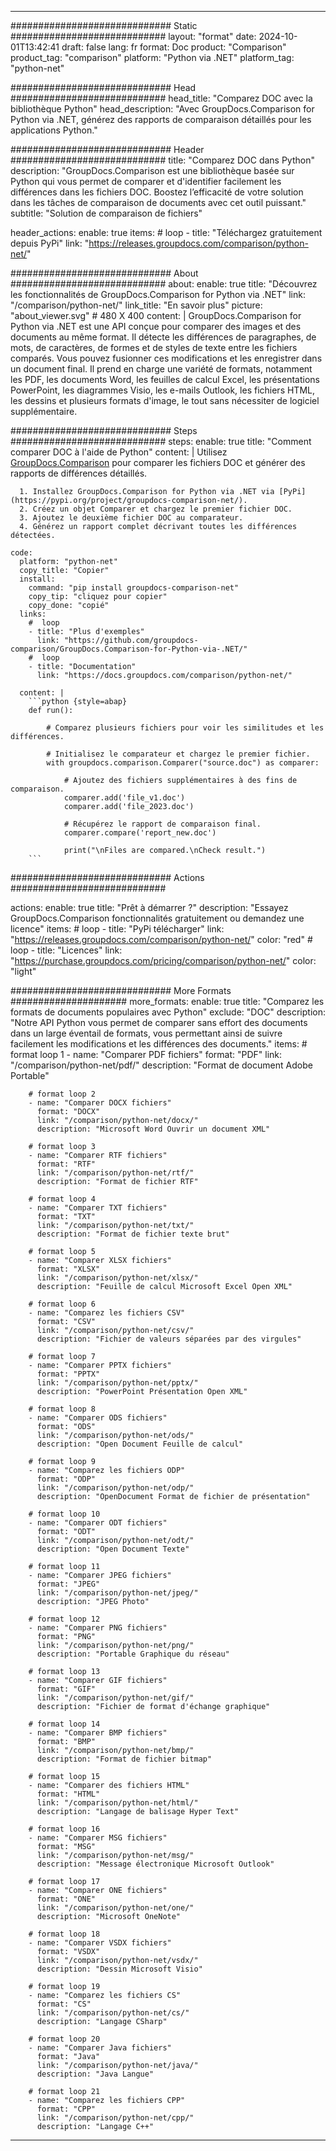 
---
############################# Static ############################
layout: "format"
date:  2024-10-01T13:42:41
draft: false
lang: fr
format: Doc
product: "Comparison"
product_tag: "comparison"
platform: "Python via .NET"
platform_tag: "python-net"

############################# Head ############################
head_title: "Comparez DOC avec la bibliothèque Python"
head_description: "Avec GroupDocs.Comparison for Python via .NET, générez des rapports de comparaison détaillés pour les applications Python."

############################# Header ############################
title: "Comparez DOC dans Python" 
description: "GroupDocs.Comparison est une bibliothèque basée sur Python qui vous permet de comparer et d'identifier facilement les différences dans les fichiers DOC. Boostez l’efficacité de votre solution dans les tâches de comparaison de documents avec cet outil puissant."
subtitle: "Solution de comparaison de fichiers" 

header_actions:
  enable: true
  items:
    #  loop
    - title: "Téléchargez gratuitement depuis PyPi"
      link: "https://releases.groupdocs.com/comparison/python-net/"
      
############################# About ############################
about:
    enable: true
    title: "Découvrez les fonctionnalités de GroupDocs.Comparison for Python via .NET"
    link: "/comparison/python-net/"
    link_title: "En savoir plus"
    picture: "about_viewer.svg" # 480 X 400
    content: |
       GroupDocs.Comparison for Python via .NET est une API conçue pour comparer des images et des documents au même format. Il détecte les différences de paragraphes, de mots, de caractères, de formes et de styles de texte entre les fichiers comparés. Vous pouvez fusionner ces modifications et les enregistrer dans un document final. Il prend en charge une variété de formats, notamment les PDF, les documents Word, les feuilles de calcul Excel, les présentations PowerPoint, les diagrammes Visio, les e-mails Outlook, les fichiers HTML, les dessins et plusieurs formats d'image, le tout sans nécessiter de logiciel supplémentaire.

############################# Steps ############################
steps:
    enable: true
    title: "Comment comparer DOC à l'aide de Python"
    content: |
      Utilisez [GroupDocs.Comparison](https://products.groupdocs.com/comparison/python-net/) pour comparer les fichiers DOC et générer des rapports de différences détaillés.
      
      1. Installez GroupDocs.Comparison for Python via .NET via [PyPi](https://pypi.org/project/groupdocs-comparison-net/).
      2. Créez un objet Comparer et chargez le premier fichier DOC.
      3. Ajoutez le deuxième fichier DOC au comparateur.
      4. Générez un rapport complet décrivant toutes les différences détectées.
   
    code:
      platform: "python-net"
      copy_title: "Copier"
      install:
        command: "pip install groupdocs-comparison-net"
        copy_tip: "cliquez pour copier"
        copy_done: "copié"
      links:
        #  loop
        - title: "Plus d'exemples"
          link: "https://github.com/groupdocs-comparison/GroupDocs.Comparison-for-Python-via-.NET/"
        #  loop
        - title: "Documentation"
          link: "https://docs.groupdocs.com/comparison/python-net/"
          
      content: |
        ```python {style=abap}
        def run():

            # Comparez plusieurs fichiers pour voir les similitudes et les différences.

            # Initialisez le comparateur et chargez le premier fichier.
            with groupdocs.comparison.Comparer("source.doc") as comparer:

                # Ajoutez des fichiers supplémentaires à des fins de comparaison.
                comparer.add('file_v1.doc')
                comparer.add('file_2023.doc')

                # Récupérez le rapport de comparaison final.
                comparer.compare('report_new.doc')

                print("\nFiles are compared.\nCheck result.")
        ```            

############################# Actions ############################

actions:
  enable: true
  title: "Prêt à démarrer ?"
  description: "Essayez GroupDocs.Comparison fonctionnalités gratuitement ou demandez une licence"
  items:
    #  loop
    - title: "PyPi télécharger"
      link: "https://releases.groupdocs.com/comparison/python-net/"
      color: "red"
        #  loop
    - title: "Licences"
      link: "https://purchase.groupdocs.com/pricing/comparison/python-net/"
      color: "light"


############################# More Formats #####################
more_formats:
    enable: true
    title: "Comparez les formats de documents populaires avec Python"
    exclude: "DOC"
    description: "Notre API Python vous permet de comparer sans effort des documents dans un large éventail de formats, vous permettant ainsi de suivre facilement les modifications et les différences des documents."
    items: 
        # format loop 1
        - name: "Comparer PDF fichiers"
          format: "PDF"
          link: "/comparison/python-net/pdf/"
          description: "Format de document Adobe Portable"

        # format loop 2
        - name: "Comparer DOCX fichiers"
          format: "DOCX"
          link: "/comparison/python-net/docx/"
          description: "Microsoft Word Ouvrir un document XML"

        # format loop 3
        - name: "Comparer RTF fichiers"
          format: "RTF"
          link: "/comparison/python-net/rtf/"
          description: "Format de fichier RTF"

        # format loop 4
        - name: "Comparer TXT fichiers"
          format: "TXT"
          link: "/comparison/python-net/txt/"
          description: "Format de fichier texte brut"

        # format loop 5
        - name: "Comparer XLSX fichiers"
          format: "XLSX"
          link: "/comparison/python-net/xlsx/"
          description: "Feuille de calcul Microsoft Excel Open XML"

        # format loop 6
        - name: "Comparez les fichiers CSV"
          format: "CSV"
          link: "/comparison/python-net/csv/"
          description: "Fichier de valeurs séparées par des virgules"

        # format loop 7
        - name: "Comparer PPTX fichiers"
          format: "PPTX"
          link: "/comparison/python-net/pptx/"
          description: "PowerPoint Présentation Open XML"

        # format loop 8
        - name: "Comparer ODS fichiers"
          format: "ODS"
          link: "/comparison/python-net/ods/"
          description: "Open Document Feuille de calcul"

        # format loop 9
        - name: "Comparez les fichiers ODP"
          format: "ODP"
          link: "/comparison/python-net/odp/"
          description: "OpenDocument Format de fichier de présentation"

        # format loop 10
        - name: "Comparer ODT fichiers"
          format: "ODT"
          link: "/comparison/python-net/odt/"
          description: "Open Document Texte"

        # format loop 11
        - name: "Comparer JPEG fichiers"
          format: "JPEG"
          link: "/comparison/python-net/jpeg/"
          description: "JPEG Photo"

        # format loop 12
        - name: "Comparer PNG fichiers"
          format: "PNG"
          link: "/comparison/python-net/png/"
          description: "Portable Graphique du réseau"

        # format loop 13
        - name: "Comparer GIF fichiers"
          format: "GIF"
          link: "/comparison/python-net/gif/"
          description: "Fichier de format d'échange graphique"

        # format loop 14
        - name: "Comparer BMP fichiers"
          format: "BMP"
          link: "/comparison/python-net/bmp/"
          description: "Format de fichier bitmap"

        # format loop 15
        - name: "Comparer des fichiers HTML"
          format: "HTML"
          link: "/comparison/python-net/html/"
          description: "Langage de balisage Hyper Text"

        # format loop 16
        - name: "Comparer MSG fichiers"
          format: "MSG"
          link: "/comparison/python-net/msg/"
          description: "Message électronique Microsoft Outlook"

        # format loop 17
        - name: "Comparer ONE fichiers"
          format: "ONE"
          link: "/comparison/python-net/one/"
          description: "Microsoft OneNote"

        # format loop 18
        - name: "Comparer VSDX fichiers"
          format: "VSDX"
          link: "/comparison/python-net/vsdx/"
          description: "Dessin Microsoft Visio"

        # format loop 19
        - name: "Comparez les fichiers CS"
          format: "CS"
          link: "/comparison/python-net/cs/"
          description: "Langage CSharp"

        # format loop 20
        - name: "Comparer Java fichiers"
          format: "Java"
          link: "/comparison/python-net/java/"
          description: "Java Langue"
          
        # format loop 21
        - name: "Comparez les fichiers CPP"
          format: "CPP"
          link: "/comparison/python-net/cpp/"
          description: "Langage C++"
---